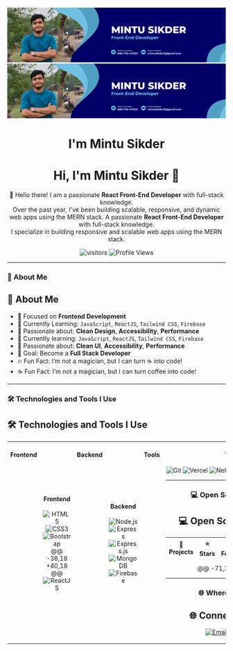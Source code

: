 <p align="center">
  <img src="https://github.com/mintusikder/mintusikder/blob/main/banner.png" alt="Mintu Sikder">
  <img src="https://github.com/mintusikder/mintusikder/blob/main/banner.png" alt="Mintu Sikder Banner">
</p>

<h1 align="center">I'm Mintu Sikder</h1>
<h1 align="center">Hi, I'm Mintu Sikder 👋</h1>

<p align="center">
  👋 Hello there! I am a passionate <strong>React Front-End Developer</strong> with full-stack knowledge. <br/>
  Over the past year, I've been building scalable, responsive, and dynamic web apps using the MERN stack.
  A passionate <strong>React Front-End Developer</strong> with full-stack knowledge. <br/>
  I specialize in building responsive and scalable web apps using the MERN stack.
</p>

<p align="center">
  <img src="https://komarev.com/ghpvc/?username=mintusikder&label=Profile+Views" alt="visitors" />
  <img src="https://komarev.com/ghpvc/?username=mintusikder&label=Profile+Views" alt="Profile Views" />
</p>

---

### 🚀 About Me
## 🚀 About Me

- 💼 Focused on **Frontend Development**
- 🌱 Currently Learning: `JavaScript`, `ReactJS`, `Tailwind CSS`, `Firebase`
- 🧠 Passionate about: **Clean Design**, **Accessibility**, **Performance**
- 🌱 Currently learning: `JavaScript`, `ReactJS`, `Tailwind CSS`, `Firebase`
- 🧠 Passionate about: **Clean UI**, **Accessibility**, **Performance**
- 🎯 Goal: Become a **Full Stack Developer**
- 🔥 Fun Fact: I’m not a magician, but I can turn ☕ into code!
- ☕ Fun Fact: I’m not a magician, but I can turn coffee into code!

---

### 🛠️ Technologies and Tools I Use
## 🛠️ Technologies and Tools I Use

<table>
<tr>
<td width="33%" valign="top">
  <h4 align="center">Frontend</h4>
  <p align="center">
<td align="center" width="33%">
  <h4>Frontend</h4>
  <p>
<img src="https://profilinator.rishav.dev/skills-assets/html5-original-wordmark.svg" height="40" alt="HTML5"/>
<img src="https://profilinator.rishav.dev/skills-assets/css3-original-wordmark.svg" height="40" alt="CSS3"/>
<img src="https://profilinator.rishav.dev/skills-assets/bootstrap-plain.svg" height="40" alt="Bootstrap"/>
@@ -38,18 +40,18 @@
<img src="https://profilinator.rishav.dev/skills-assets/react-original-wordmark.svg" height="40" alt="ReactJS"/>
</p>
</td>
<td width="33%" valign="top">
  <h4 align="center">Backend</h4>
  <p align="center">
<td align="center" width="33%">
  <h4>Backend</h4>
  <p>
<img src="https://profilinator.rishav.dev/skills-assets/nodejs-original-wordmark.svg" height="40" alt="Node.js"/>
    <img src="https://profilinator.rishav.dev/skills-assets/express-original-wordmark.svg" height="40" alt="Express"/>
    <img src="https://profilinator.rishav.dev/skills-assets/express-original-wordmark.svg" height="40" alt="Express.js"/>
<img src="https://profilinator.rishav.dev/skills-assets/mongodb-original-wordmark.svg" height="40" alt="MongoDB"/>
<img src="https://profilinator.rishav.dev/skills-assets/firebase.png" height="40" alt="Firebase"/>
</p>
</td>
<td width="33%" valign="top">
  <h4 align="center">Tools</h4>
  <p align="center">
<td align="center" width="33%">
  <h4>Tools</h4>
  <p>
<img src="https://profilinator.rishav.dev/skills-assets/git-scm-icon.svg" height="40" alt="Git"/>
<img src="https://cdn.worldvectorlogo.com/logos/vercel.svg" height="40" alt="Vercel"/>
<img src="https://cdn.icon-icons.com/icons2/2699/PNG/512/netlify_logo_icon_169924.png" height="40" alt="Netlify"/>
@@ -61,7 +63,7 @@

---

### 💻 Open Source Projects
## 💻 Open Source Projects

| 🎁 Projects | ⭐ Stars | 📚 Forks | 🛎 Issues | 📬 Pull Requests |
|------------|----------|-----------|-------------|------------------|
@@ -71,14 +73,13 @@

---

### 🌐 Where to Find Me
## 🌐 Connect With Me

<p>
<p align="center">
<a href="mailto:mintusikder15@gmail.com" target="_blank">
<img alt="Email" src="https://img.shields.io/badge/Email-D14836?style=for-the-badge&logo=gmail&logoColor=white" />
</a>
<a href="https://www.linkedin.com/in/mintusikder" target="_blank">
<img alt="LinkedIn" src="https://img.shields.io/badge/LinkedIn-0A66C2?style=for-the-badge&logo=linkedin&logoColor=white" />
</a>
</p>
